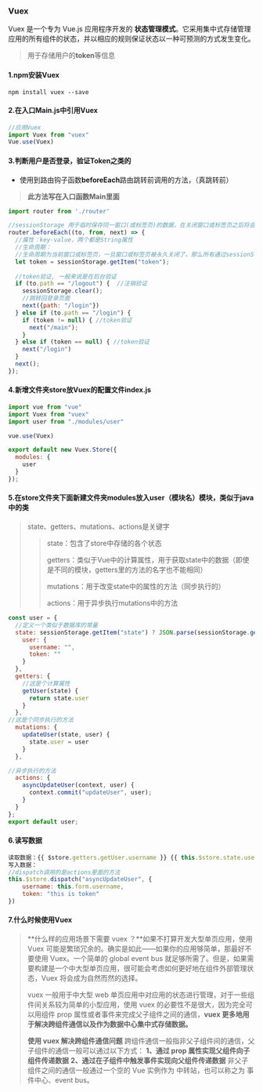 ### Vuex

Vuex 是一个专为 Vue.js 应用程序开发的 **状态管理模式**。它采用集中式存储管理应用的所有组件的状态，并以相应的规则保证状态以一种可预测的方式发生变化。

> 用于存储用户的**token**等信息

#### 1.npm安装Vuex

```shell
npm install vuex --save
```

#### 2.在入口Main.js中引用Vuex

```js
//应用Vuex
import Vuex from "vuex"
Vue.use(Vuex)
```

#### 3.判断用户是否登录，验证Token之类的

* 使用到路由钩子函数**beforeEach**路由跳转前调用的方法，（真跳转前）

> **此方法写在入口函数Main里面**

```js
import router from './router'

//sessionStorage 用于临时保存同一窗口(或标签页)的数据，在关闭窗口或标签页之后将会删除这些数据
router.beforeEach((to, from, next) => {  
  //属性：key-value，两个都是String属性
  //生命周期：
  //生命周期为当前窗口或标签页，一旦窗口或标签页被永久关闭了，那么所有通过sessionStorage存储的数据也就被清空了。
  let token = sessionStorage.getItem("token");
    
  //token验证, 一般来说是在后台验证
  if (to.path == "/logout") {  //注销验证
    sessionStorage.clear();
    //跳转回登录页面
    next({path: "/login"})
  } else if (to.path == "/login") {
    if (token != null) { //token验证
      next("/main");
    }
  } else if (token == null) { //token验证
    next("/login")
  }
  next();
});
```

#### 4.新增文件夹store放Vuex的配置文件index.js

```js
import vue from "vue"
import Vuex from "vuex"
import user from "./modules/user"

vue.use(Vuex)

export default new Vuex.Store({
  modules: {
    user
  }
});
```

#### 5.在store文件夹下面新建文件夹modules放入user（模块名）模块，类似于java中的类

> state、getters、mutations、actions是关键字
>
> > state：包含了store中存储的各个状态
> >
> > getters：类似于Vue中的计算属性，用于获取state中的数据（即使是不同的模块，getters里的方法的名字也不能相同）
> >
> > mutations：用于改变state中的属性的方法（同步执行的）
> >
> > actions：用于异步执行mutations中的方法

```js
const user = {
  //定义一个类似于数据库的常量
  state: sessionStorage.getItem("state") ? JSON.parse(sessionStorage.getItem("state")) : {
    user: {
      username: "",
      token: ""
    }
  },
  getters: {
    //这是个计算属性
    getUser(state) {
      return state.user
    }
  },
//这是个同步执行的方法
  mutations: {
    updateUser(state, user) {
      state.user = user
    }
  },

//异步执行的方法
  actions: {
    asyncUpdateUser(context, user) {
      context.commit("updateUser", user);
    }
  }
};
export default user;
```

#### 6.读写数据

```js
读取数据：{{ $store.getters.getUser.username }} {{ this.$store.state.user }}
写入数据：
//dispatch调用的是actions里面的方法
this.$store.dispatch("asyncUpdateUser", {
	username: this.form.username,
    token: "this is token"
})      
```

#### 7.什么时候使用Vuex

> **什么样的应用场景下需要 vuex ？**如果不打算开发大型单页应用，使用 Vuex 可能是繁琐冗余的。确实是如此——如果你的应用够简单，那最好不要使用 Vuex。一个简单的 global event bus 就足够所需了。但是，如果需要构建是一个中大型单页应用，很可能会考虑如何更好地在组件外部管理状态，Vuex 将会成为自然而然的选择。
>
> vuex 一般用于中大型 web 单页应用中对应用的状态进行管理，对于一些组件间关系较为简单的小型应用，使用 vuex 的必要性不是很大，因为完全可以用组件 prop 属性或者事件来完成父子组件之间的通信，**vuex 更多地用于解决跨组件通信以及作为数据中心集中式存储数据。**
>
> **使用 vuex 解决跨组件通信问题**
> 跨组件通信一般指非父子组件间的通信，父子组件的通信一般可以通过以下方式：
> **1、通过 prop 属性实现父组件向子组件传递数据**
> **2、通过在子组件中触发事件实现向父组件传递数据**
> 非父子组件之间的通信一般通过一个空的 Vue 实例作为 中转站，也可以称之为 事件中心、event bus。